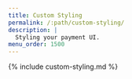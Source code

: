```yaml
---
title: Custom Styling
permalink: /:path/custom-styling/
description: |
  Styling your payment UI.
menu_order: 1500
---
```


{% include custom-styling.md %}
